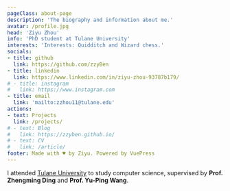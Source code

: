 ```yaml
---
pageClass: about-page
description: 'The biography and information about me.'
avatar: /profile.jpg
head: 'Ziyu Zhou'
info: 'PhD student at Tulane University'
interests: 'Interests: Quidditch and Wizard chess.'
socials:
- title: github
  link: https://github.com/zzyBen
- title: linkedin
  link: https://www.linkedin.com/in/ziyu-zhou-93787b179/
# - title: instagram
#   link: https://www.instagram.com
- title: email
  link: 'mailto:zzhou11@tulane.edu'
actions:
- text: Projects
  link: /projects/
# - text: Blog
#   link: https://zzyben.github.io/
# - text: CV
#   link: /article/
footer: Made with ♥ by Ziyu. Powered by VuePress
---
```


<AboutCard :frontmatter="$page.frontmatter" >

I attended [Tulane University](https://tulane.edu/) to study computer science, supervised by **Prof. Zhengming Ding** and **Prof. Yu-Ping Wang**.

</AboutCard>

<style lang="stylus">

.theme-container.about-page .page
  background-color #e6ecf0
  min-height calc(100vh)
  
  .last-updated
    display none

</style>